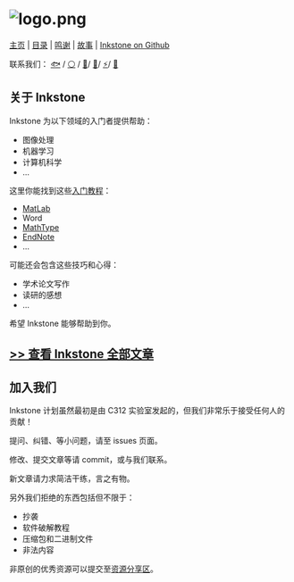 # ![logo.png](others/logo.png)

[主页](https://project-inkstone.github.io/project-inkstone/) |
[目录](SUMMARY.md) |
[鸣谢](others/acknowledge.md) |
[故事](others/story.md) |
[Inkstone on Github](https://github.com/project-inkstone/project-inkstone)

联系我们：
[🐟](https://github.com/tyusr) /
[⚪](https://github.com/Da-Yuan) /
[🍉](https://github.com/Watermelon-Chen)/
[🐲](https://github.com/Jngwl)/
[⚡](https://www.zhihu.com/people/shaoeric)/
[🐧](https://github.com/Qiyuan-Z)

## 关于 Inkstone

Inkstone 为以下领域的入门者提供帮助：

* 图像处理
* 机器学习
* 计算机科学
* ...

这里你能找到这些[入门教程](SUMMARY.md/#软件教程)：

* [MatLab](programming/matlab-commands/matlab-commands.md)
* Word
* [MathType](software-tutorial/mathtype-intro/mathtype-intro.md)
* [EndNote](software-tutorial/endnote-intro/endnote-intro.md)
* ...

可能还会包含这些技巧和心得：

* 学术论文写作
* 读研的感想
* ...

希望 Inkstone 能够帮助到你。

## [>> 查看 Inkstone 全部文章](SUMMARY.md)

## 加入我们

Inkstone 计划虽然最初是由 C312 实验室发起的，但我们非常乐于接受任何人的贡献！

提问、纠错、等小问题，请至 issues 页面。

修改、提交文章等请 commit，或与我们联系。

新文章请力求简洁干练，言之有物。

另外我们拒绝的东西包括但不限于：

* 抄袭
* 软件破解教程
* 压缩包和二进制文件
* 非法内容

非原创的优秀资源可以提交至[资源分享区](SUMMARY.md/#资源分享)。
